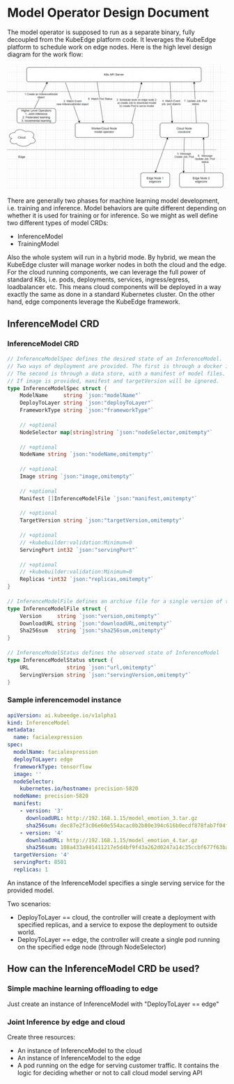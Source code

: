 # Model Operator Design Document

The model operator is supposed to run as a separate binary, fully decoupled from the KubeEdge platform code. It leverages the KubeEdge platform to schedule work on edge nodes. Here is the high level design diagram for the work flow:

<img src="./images/modeloperatorflowchart.png">

There are generally two phases for machine learning model development, i.e. training and inference. Model behaviors are quite different depending on whether it is used for training or for inference. So we might as well define two different types of model CRDs: 

* InferenceModel
* TrainingModel

Also the whole system will run in a hybrid mode. By hybrid, we mean the KubeEdge cluster will manage worker nodes in both the cloud and the edge. For the cloud running components, we can leverage the full power of standard K8s, i.e. pods, deployments, services, ingress/egress, loadbalancer etc. This means cloud components will be deployed in a way exactly the same as done in a standard Kubernetes cluster. On the other hand, edge components leverage the KubeEdge framework. 

## InferenceModel CRD
### InferenceModel CRD
```go
// InferenceModelSpec defines the desired state of an InferenceModel.
// Two ways of deployment are provided. The first is through a docker image.
// The second is through a data store, with a manifest of model files.
// If image is provided, manifest and targetVersion will be ignored.
type InferenceModelSpec struct {
    ModelName     string `json:"modelName"`
    DeployToLayer string `json:"deployToLayer"`
    FrameworkType string `json:"frameworkType"`
 
    // +optional
    NodeSelector map[string]string `json:"nodeSelector,omitempty"`
 
    // +optional
    NodeName string `json:"nodeName,omitempty"`
 
    // +optional
    Image string `json:"image,omitempty"`
 
    // +optional
    Manifest []InferenceModelFile `json:"manifest,omitempty"`
 
    // +optional
    TargetVersion string `json:"targetVersion,omitempty"`
 
    // +optional
    // +kubebuilder:validation:Minimum=0
    ServingPort int32 `json:"servingPort"`
 
    // +optional
    // +kubebuilder:validation:Minimum=0
    Replicas *int32 `json:"replicas,omitempty"`
}
 
// InferenceModelFile defines an archive file for a single version of the model
type InferenceModelFile struct {
    Version     string `json:"version,omitempty"`
    DownloadURL string `json:"downloadURL,omitempty"`
    Sha256sum   string `json:"sha256sum,omitempty"`
}
 
// InferenceModelStatus defines the observed state of InferenceModel
type InferenceModelStatus struct {
    URL            string `json:"url,omitempty"`
    ServingVersion string `json:"servingVersion,omitempty"`
}
```

### Sample inferencemodel instance
```yaml
apiVersion: ai.kubeedge.io/v1alpha1
kind: InferenceModel
metadata:
  name: facialexpression
spec:
  modelName: facialexpression
  deployToLayer: edge
  frameworkType: tensorflow
  image: ''
  nodeSelector:
    kubernetes.io/hostname: precision-5820
  nodeName: precision-5820
  manifest:
    - version: '3'
      downloadURL: http://192.168.1.15/model_emotion_3.tar.gz
      sha256sum: dec87e2f3c06e60e554acac0b2b80e394c616b0ecdf878fab7f04fd414a66eff
    - version: '4'
      downloadURL: http://192.168.1.15/model_emotion_4.tar.gz
      sha256sum: 108a433a941411217e5d4bf9f43a262d0247a14c35ccbf677f63ba3b46ae6285
  targetVersion: '4'
  servingPort: 8501
  replicas: 1
```
An instance of the InferenceModel specifies a single serving service for the provided model.

Two scenarios:

* DeployToLayer == cloud, the controller will create a deployment with specified replicas, and a service to expose the deployment to outside world.
* DeployToLayer == edge, the controller will create a single pod running on the specified edge node (through NodeSelector)


## How can the InferenceModel CRD be used?
### Simple machine learning offloading to edge
Just create an instance of InferenceModel with "DeployToLayer == edge"

### Joint Inference by edge and cloud
Create three resources:
* An instance of InferenceModel to the cloud
* An instance of InferenceModel to the edge
* A pod running on the edge for serving customer traffic. It contains the logic for deciding whether or not to call cloud model serving API
